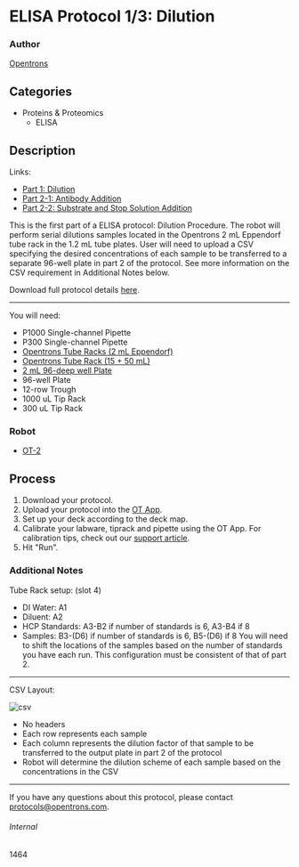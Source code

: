 # ELISA Protocol 1/3: Dilution

### Author
[Opentrons](http://www.opentrons.com/)

## Categories
* Proteins & Proteomics
    * ELISA

## Description
Links:
* [Part 1: Dilution](./1464)
* [Part 2-1: Antibody Addition](./1464-2)
* [Part 2-2: Substrate and Stop Solution Addition](1464-3)

This is the first part of a ELISA protocol: Dilution Procedure. The robot will perform serial dilutions samples located in the Opentrons 2 mL Eppendorf tube rack in the 1.2 mL tube plates. User will need to upload a CSV specifying the desired concentrations of each sample to be transferred to a separate 96-well plate in part 2 of the protocol. See more information on the CSV requirement in Additional Notes below.


Download full protocol details [here](https://s3.amazonaws.com/opentrons-protocol-library-website/custom-README-images/1464-natrix-separations-inc-milliporesigma/NEW_ELISA_protocol.xlsx).

---

You will need:
* P1000 Single-channel Pipette
* P300 Single-channel Pipette
* [Opentrons Tube Racks (2 mL Eppendorf)](https://shop.opentrons.com/collections/opentrons-tips/products/tube-rack-set-1)
* [Opentrons Tube Rack (15 + 50 mL)](https://shop.opentrons.com/collections/opentrons-tips/products/tube-rack-set-1)
* [2 mL 96-deep well Plate](https://www.usascientific.com/2ml-deep96-well-plateone-bulk.aspx)
* 96-well Plate
* 12-row Trough
* 1000 uL Tip Rack
* 300 uL Tip Rack

### Robot
* [OT-2](https://opentrons.com/ot-2)

## Process
1. Download your protocol.
2. Upload your protocol into the [OT App](https://opentrons.com/ot-app).
3. Set up your deck according to the deck map.
4. Calibrate your labware, tiprack and pipette using the OT App. For calibration tips, check out our [support article](https://support.opentrons.com/ot-2/getting-started-software-setup/deck-calibration).
5. Hit "Run".


### Additional Notes
Tube Rack setup: (slot 4)
* DI Water: A1
* Diluent: A2
* HCP Standards: A3-B2 if number of standards is 6, A3-B4 if 8
* Samples: B3-(D6) if number of standards is 6, B5-(D6) if 8
You will need to shift the locations of the samples based on the number of standards you have each run. This configuration must be consistent of that of part 2.

---

CSV Layout:

![csv](https://s3.amazonaws.com/opentrons-protocol-library-website/custom-README-images/1464-natrix-separations-inc-milliporesigma/csv_layout.png)

* No headers
* Each row represents each sample
* Each column represents the dilution factor of that sample to be transferred to the output plate in part 2 of the protocol
* Robot will determine the dilution scheme of each sample based on the concentrations in the CSV

---

If you have any questions about this protocol, please contact protocols@opentrons.com.

###### Internal
1464
